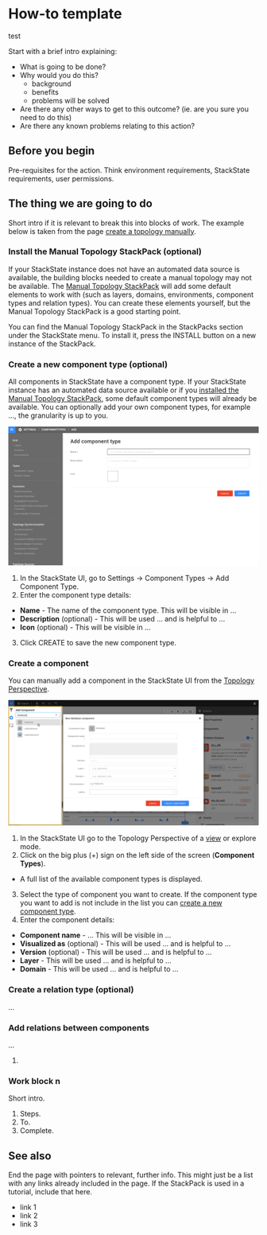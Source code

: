 # How-to template

test

Start with a brief intro explaining:
- What is going to be done?
- Why would you do this?
  - background
  - benefits
  - problems will be solved
- Are there any other ways to get to this outcome? (ie. are you sure you need to do this)
- Are there any known problems relating to this action?

## Before you begin

Pre-requisites for the action. Think environment requirements, StackState requirements, user permissions.

## The thing we are going to do

Short intro if it is relevant to break this into blocks of work. The example below is taken from the page [create a topology manually](/configure/how_to_create_manual_topology.md).

### Install the Manual Topology StackPack (optional)

If your StackState instance does not have an automated data source is available, the building blocks needed to create a manual topology may not be available. The [Manual Topology StackPack](/stackpacks/integrations/manualtopo.md) will add some default elements to work with (such as layers, domains, environments, component types and relation types). You can create these elements yourself, but the Manual Topology StackPack is a good starting point.

You can find the Manual Topology StackPack in the StackPacks section under the StackState menu. To install it, press the INSTALL button on a new instance of the StackPack.

### Create a new component type (optional)

All components in StackState have a component type. If your StackState instance has an automated data source available or if you [installed the Manual Topology StackPack](#install-the-manual-topology-stackpack-optional), some default component types will already be available. You can optionally add your own component types, for example ..., the granularity is up to you.

![Add component type screen](../.gitbook/assets/add_comp_type.png)

1. In the StackState UI, go to Settings -> Component Types -> Add Component Type.
2. Enter the component type details:
  - **Name** - The name of the component type. This will be visible in ...
  - **Description** (optional) - This will be used ... and is helpful to ...
  - **Icon** (optional) - This will be visible in ...
3. Click CREATE to save the new component type.

### Create a component

You can manually add a component in the StackState UI from the [Topology Perspective](/use/perspectives/topology-perspective.md).

![Add new component](../.gitbook/assets/new_component.png)

1. In the StackState UI go to the Topology Perspective of a [view](/use/views.md) or explore mode.
2. Click on the big plus (+) sign on the left side of the screen (**Component Types**).
  - A full list of the available component types is displayed.
3. Select the type of component you want to create. If the component type you want to add is not include in the list you can [create a new component type](#create-a-component-type-optional).
4. Enter the component details:
  - **Component name** - ...  This will be visible in ...
  - **Visualized as** (optional) - This will be used ... and is helpful to ...
  - **Version** (optional) - This will be used ... and is helpful to ...
  - **Layer** - This will be used ... and is helpful to ...
  - **Domain** - This will be used ... and is helpful to ...

### Create a relation type (optional)

...

### Add relations between components

...

1.

### Work block n

Short intro.

1. Steps.
2. To.
3. Complete.



## See also

End the page with pointers to relevant, further info. This might just be a list with any links already included in the page. If the StackPack is used in a tutorial, include that here.

- link 1
- link 2
- link 3
